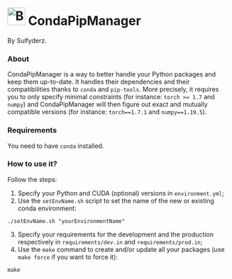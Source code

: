 # <img width="40" height="40" src="https://gitlab.com/uploads/-/system/project/avatar/26713933/python__6_.png" alt="Banner"> CondaPipManager
By Sulfyderz.

### About
CondaPipManager is a way to better handle your Python packages and keep them up-to-date. It handles their dependencies and their compatibilities thanks to `conda` and `pip-tools`. More precisely, it requires you to only specify minimal constraints (for instance: `torch >= 1.7` and `numpy`) and CondaPipManager will then figure out exact and mutually compatible versions (for instance: `torch==1.7.1` and `numpy==1.19.5`).

### Requirements
You need to have `conda` installed.

### How to use it?
Follow the steps:
1. Specify your Python and CUDA (optional) versions in `environment.yml`;
2. Use the `setEnvName.sh` script to set the name of the new or existing conda environment:
```
./setEnvName.sh "yourEnvironmentName"
```
3. Specify your requirements for the development and the production respectively in `requirements/dev.in` and `requirements/prod.in`;
4. Use the `make` command to create and/or update all your packages (use `make force` if you want to force it):
```
make
```

